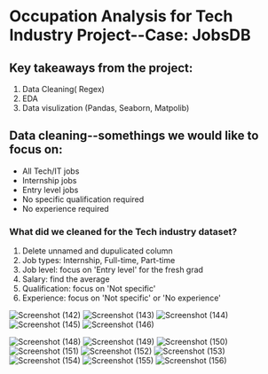 
# Occupation Analysis for Tech Industry Project--Case: JobsDB

## Key takeaways from the project: 
  
  1. Data Cleaning( Regex)
  2. EDA
  3. Data visulization (Pandas, Seaborn, Matpolib)
  
  ## Data cleaning--somethings we would like to focus on:
  - All Tech/IT jobs
  - Internship jobs
  - Entry level jobs
  - No specific qualification required
  - No experience required

  ### What did we cleaned for the Tech industry dataset?
  1. Delete unnamed and dupulicated column
  2. Job types: Internship, Full-time, Part-time
  3. Job level: focus on 'Entry level' for the fresh grad
  4. Salary: find the average
  5. Qualification: focus on 'Not specific'
  6. Experience: focus on 'Not specific' or 'No experience'

  
 ![Screenshot (142)](https://user-images.githubusercontent.com/80455832/124356885-35e83380-dc4b-11eb-9c4b-c90d5c4359cf.png) 
![Screenshot (143)](https://user-images.githubusercontent.com/80455832/124356900-48626d00-dc4b-11eb-80d1-1c5f15c28f3d.png)
![Screenshot (144)](https://user-images.githubusercontent.com/80455832/124356903-4bf5f400-dc4b-11eb-8731-a4c38125a058.png)
![Screenshot (145)](https://user-images.githubusercontent.com/80455832/124356904-4f897b00-dc4b-11eb-9310-3e6638b9ba63.png)
![Screenshot (146)](https://user-images.githubusercontent.com/80455832/124356910-544e2f00-dc4b-11eb-8580-03fe04c31981.png)

![Screenshot (148)](https://user-images.githubusercontent.com/80455832/124357303-67fa9500-dc4d-11eb-877e-5c031d45d54f.png)
![Screenshot (149)](https://user-images.githubusercontent.com/80455832/124357305-692bc200-dc4d-11eb-909f-caf2a73c147e.png)
![Screenshot (150)](https://user-images.githubusercontent.com/80455832/124357307-6d57df80-dc4d-11eb-8af6-cc89f6466598.png)
![Screenshot (151)](https://user-images.githubusercontent.com/80455832/124357310-6e890c80-dc4d-11eb-85a1-5dabaf6518e4.png)
![Screenshot (152)](https://user-images.githubusercontent.com/80455832/124357318-70eb6680-dc4d-11eb-88a0-f9ce6f712731.png)
![Screenshot (153)](https://user-images.githubusercontent.com/80455832/124357323-72b52a00-dc4d-11eb-81fb-30ed95bb3f1c.png)
![Screenshot (154)](https://user-images.githubusercontent.com/80455832/124357328-75178400-dc4d-11eb-91fa-103e48e6a9de.png)
![Screenshot (155)](https://user-images.githubusercontent.com/80455832/124357330-78ab0b00-dc4d-11eb-9fc5-31a79fe7f1ca.png)
![Screenshot (156)](https://user-images.githubusercontent.com/80455832/124357333-7a74ce80-dc4d-11eb-9722-0ab5aeb948f2.png)



